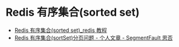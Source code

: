 # Redis 有序集合(sorted set)

- [Redis 有序集合(sorted set)\_redis 教程](https://www.redis.net.cn/tutorial/3512.html)
- [Redis 有序集合(sortSet)分页问题 - 个人文章 - SegmentFault 思否](https://segmentfault.com/a/1190000020368414?utm_source=tag-newest)
